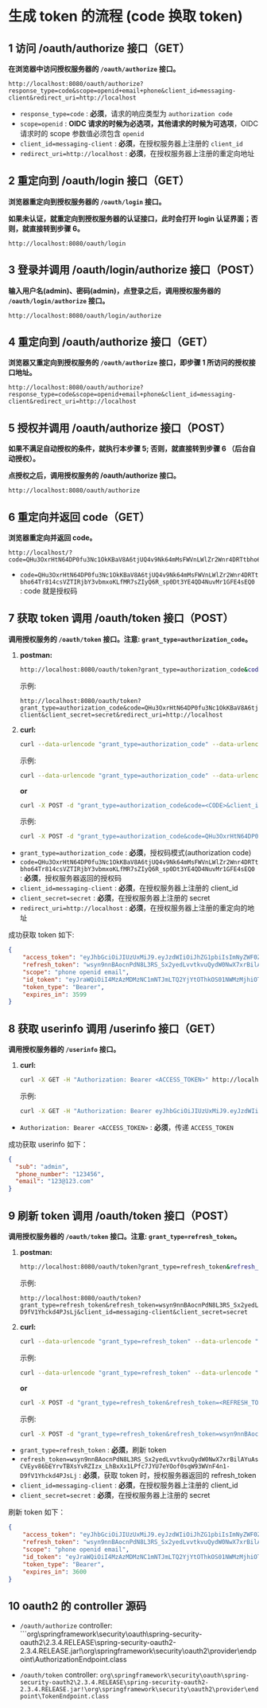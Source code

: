 # 生成 token 的流程 (code 换取 token)

## 1 访问 /oauth/authorize 接口（GET）

**在浏览器中访问授权服务器的 ```/oauth/authorize``` 接口。**

```
http://localhost:8080/oauth/authorize?response_type=code&scope=openid+email+phone&client_id=messaging-client&redirect_uri=http://localhost
```

- ```response_type=code``` : **必须**，请求的响应类型为 ```authorization code```
- ```scope=openid``` :  **OIDC 请求的时候为必选项，其他请求的时候为可选项**，OIDC 请求时的 scope 参数值必须包含 ```openid```
- ```client_id=messaging-client``` : **必须**，在授权服务器上注册的 ```client_id```
- ```redirect_uri=http://localhost``` : **必须**，在授权服务器上注册的重定向地址

## 2 重定向到 /oauth/login 接口（GET）

**浏览器重定向到授权服务器的 ```/oauth/login``` 接口。**

**如果未认证，就重定向到授权服务器的认证接口，此时会打开 login 认证界面；否则，就直接转到步骤 6。**

```
http://localhost:8080/oauth/login
```

## 3 登录并调用 /oauth/login/authorize 接口（POST）

**输入用户名(admin)、密码(admin)，点登录之后，调用授权服务器的 ```/oauth/login/authorize``` 接口。**

```
http://localhost:8080/oauth/login/authorize
```

## 4 重定向到 /oauth/authorize 接口（GET）

**浏览器又重定向到授权服务的 ```/oauth/authorize``` 接口，即步骤 1 所访问的授权接口地址。**

```
http://localhost:8080/oauth/authorize?response_type=code&scope=openid+email+phone&client_id=messaging-client&redirect_uri=http://localhost
```

## 5 授权并调用 /oauth/authorize 接口（POST）

**如果不满足自动授权的条件，就执行本步骤 5; 否则，就直接转到步骤  6 （后台自动授权）。**

**点授权之后，调用授权服务的 /oauth/authorize 接口。**

```
http://localhost:8080/oauth/authorize
```

## 6 重定向并返回 code（GET）

**浏览器重定向并返回 code。**

```
http://localhost/?code=QHu3OxrHtN64DP0fu3Nc1OkKBaV8A6tjUQ4v9Nk64mMsFWVnLWlZr2Wnr4DRTtbho64Tr814csVZTIRjbY3vbmxoKLfMR7sZIyQ6R_sp0Dt3YE4QD4NuvMr1GFE4sEQ0
```

- ```code=QHu3OxrHtN64DP0fu3Nc1OkKBaV8A6tjUQ4v9Nk64mMsFWVnLWlZr2Wnr4DRTtbho64Tr814csVZTIRjbY3vbmxoKLfMR7sZIyQ6R_sp0Dt3YE4QD4NuvMr1GFE4sEQ0``` : code 就是授权码

## 7 获取 token 调用 /oauth/token 接口（POST）

**调用授权服务的 ```/oauth/token``` 接口。注意: ```grant_type=authorization_code```。**

1. **postman:**
   ```bash
   http://localhost:8080/oauth/token?grant_type=authorization_code&code=<CODE>&client_id=messaging-client&client_secret=secret&redirect_uri=http://localhost
   ```

   示例:
   ```
   http://localhost:8080/oauth/token?grant_type=authorization_code&code=QHu3OxrHtN64DP0fu3Nc1OkKBaV8A6tjUQ4v9Nk64mMsFWVnLWlZr2Wnr4DRTtbho64Tr814csVZTIRjbY3vbmxoKLfMR7sZIyQ6R_sp0Dt3YE4QD4NuvMr1GFE4sEQ0&client_id=messaging-client&client_secret=secret&redirect_uri=http://localhost
   ```

2. **curl:**
   ```bash
   curl --data-urlencode "grant_type=authorization_code" --data-urlencode "code=<CODE>" --data-urlencode "client_id=messaging-client" --data-urlencode "client_secret=secret" --data-urlencode "redirect_uri=http://localhost" -X POST http://localhost:8080/oauth/token
   ```

   示例:
   ```bash
   curl --data-urlencode "grant_type=authorization_code" --data-urlencode "code=QHu3OxrHtN64DP0fu3Nc1OkKBaV8A6tjUQ4v9Nk64mMsFWVnLWlZr2Wnr4DRTtbho64Tr814csVZTIRjbY3vbmxoKLfMR7sZIyQ6R_sp0Dt3YE4QD4NuvMr1GFE4sEQ0" --data-urlencode "client_id=messaging-client" --data-urlencode "client_secret=secret" --data-urlencode "redirect_uri=http://localhost" -X POST http://localhost:8080/oauth/token
   ```

   **or**

   ```bash
   curl -X POST -d "grant_type=authorization_code&code=<CODE>&client_id=messging-client&client_secret=secret&redirect_uri=http://localhost" http://localhost:8080/oauth/token
   ```

   示例:
   ```bash
   curl -X POST -d "grant_type=authorization_code&code=QHu3OxrHtN64DP0fu3Nc1OkKBaV8A6tjUQ4v9Nk64mMsFWVnLWlZr2Wnr4DRTtbho64Tr814csVZTIRjbY3vbmxoKLfMR7sZIyQ6R_sp0Dt3YE4QD4NuvMr1GFE4sEQ0&client_id=messging-client&client_secret=secret&redirect_uri=http://localhost" http://localhost:8080/oauth/token
   ```

- ```grant_type=authorization_code``` : **必须**，授权码模式(authorization code)
- ```code=QHu3OxrHtN64DP0fu3Nc1OkKBaV8A6tjUQ4v9Nk64mMsFWVnLWlZr2Wnr4DRTtbho64Tr814csVZTIRjbY3vbmxoKLfMR7sZIyQ6R_sp0Dt3YE4QD4NuvMr1GFE4sEQ0``` : **必须**，授权服务器返回的授权码
- ```client_id=messaging-client``` : **必须**，在授权服务器上注册的 client_id
- ```client_secret=secret``` : **必须**，在授权服务器上注册的 secret
- ```redirect_uri=http://localhost``` : **必须**，在授权服务器上注册的重定向的地址
   
成功获取 token 如下: 

```json
{
    "access_token": "eyJhbGciOiJIUzUxMiJ9.eyJzdWIiOiJhZG1pbiIsImNyZWF0ZWQiOjE2NjU0NzMyODIsImlzcyI6Imh0dHA6XC9cL2xvY2FsaG9zdDo4ODg4IiwidXR5cGUiOiIyIiwidGlkIjoiYjhlODNhNTE5YTQxNDE4NTgzYmQ4NDdlOGIxMDhmMjIiLCJhdWQiOiJtZXNzYWdpbmctY2xpZW50IiwidWlkIjoiMiIsIm5iZiI6MTY2NTQ3MzI4MiwiaWQiOiIzYzQyNjU2YTNiNTU0MjUyYWE2ZTc3NTllNzkzNmY1NCIsIm9hdXRoVHlwZSI6IjEiLCJleHAiOjE2NjU0NzY4ODIsImlhdCI6MTY2NTQ3MzI4Mn0.WQjRlSg2H0X2VkQpl9KWMYK5-7wx5wqJLNCYfwjgJU9YdXEiW-xTpraEeMACH8YnAzdyF4I-AgFIj58B8MBXCw",
    "refresh_token": "wsyn9nnBAocnPdN8L3RS_Sx2yedLvvtkvuQydW0NwX7xrBilAYuAsCVEyv86bEYrvTBXsYvRZIzx_LhBxXx1LPfc7JYU7eYOof0sqW93WVnF4n1-D9fV1Yhckd4PJsLj",
    "scope": "phone openid email",
    "id_token": "eyJraWQiOiI4MzAzMDMzNC1mNTJmLTQ2YjYtOThkOS01NWMzMjhiOTM5ZDYiLCJhbGciOiJIUzUxMiJ9.eyJzdWIiOiJhZG1pbiIsImF1ZCI6Im1lc3NhZ2luZy1jbGllbnQiLCJhZGRyZXNzIjoiQ04iLCJhenAiOiJtZXNzYWdpbmctY2xpZW50IiwicHJvZmlsZSI6ImNvbS5mYXN0ZXJ4bWwuamFja3Nvbi5kYXRhYmluZC5PYmplY3RNYXBwZXJANWI4OTc1ODEiLCJpc3MiOiJodHRwOlwvXC8yMC4wLjAuNDg6ODA4MCIsInBob25lX251bWJlciI6IjEyMzQ1NiIsImV4cCI6MTY2NTk3NDM2MiwiaWF0IjoxNjY1OTcyNTYyLCJ1c2VySWQiOiIxIiwiZW1haWwiOiIxMjNAMTIzLmNvbSJ9.gX83CvvwLgScbWBMHytm7Oh5Iwzu1BGpkmrv6RV72MkSZWTx7KvYwZ322fuBxkdT_UQA1EGGCGVR71KeuDRZTA",
    "token_type": "Bearer",
    "expires_in": 3599
}
```

## 8 获取 userinfo 调用 /userinfo 接口（GET）

**调用授权服务器的 ```/userinfo``` 接口。**

1. **curl:**
   ```bash
   curl -X GET -H "Authorization: Bearer <ACCESS_TOKEN>" http://localhost:8080/userinfo
   ```

   示例:
   ```bash
   curl -X GET -H "Authorization: Bearer eyJhbGciOiJIUzUxMiJ9.eyJzdWIiOiJhZG1pbiIsImNyZWF0ZWQiOjE2NjU0NzMyODIsImlzcyI6Imh0dHA6XC9cL2xvY2FsaG9zdDo4ODg4IiwidXR5cGUiOiIyIiwidGlkIjoiYjhlODNhNTE5YTQxNDE4NTgzYmQ4NDdlOGIxMDhmMjIiLCJhdWQiOiJtZXNzYWdpbmctY2xpZW50IiwidWlkIjoiMiIsIm5iZiI6MTY2NTQ3MzI4MiwiaWQiOiIzYzQyNjU2YTNiNTU0MjUyYWE2ZTc3NTllNzkzNmY1NCIsIm9hdXRoVHlwZSI6IjEiLCJleHAiOjE2NjU0NzY4ODIsImlhdCI6MTY2NTQ3MzI4Mn0.WQjRlSg2H0X2VkQpl9KWMYK5-7wx5wqJLNCYfwjgJU9YdXEiW-xTpraEeMACH8YnAzdyF4I-AgFIj58B8MBXCw" http://localhost:8080/userinfo
   ```

- ```Authorization: Bearer <ACCESS_TOKEN>``` : **必须**，传递 ```ACCESS_TOKEN```

成功获取 userinfo 如下：

```json
{
  "sub": "admin",
  "phone_number": "123456",
  "email": "123@123.com"
}
```

## 9 刷新 token 调用 /oauth/token 接口（POST）

**调用授权服务器的 ```/oauth/token``` 接口。注意: ```grant_type=refresh_token```。**

1. **postman:**
   ```bash
   http://localhost:8080/oauth/token?grant_type=refresh_token&refresh_token=<REFRESH_TOKEN>&client_id=messaging-client&client_secret=secret
   ```

   示例:
   ```
   http://localhost:8080/oauth/token?grant_type=refresh_token&refresh_token=wsyn9nnBAocnPdN8L3RS_Sx2yedLvvtkvuQydW0NwX7xrBilAYuAsCVEyv86bEYrvTBXsYvRZIzx_LhBxXx1LPfc7JYU7eYOof0sqW93WVnF4n1-D9fV1Yhckd4PJsLj&client_id=messaging-client&client_secret=secret
   ```

2. **curl:**
   ```bash
   curl --data-urlencode "grant_type=refresh_token" --data-urlencode "refresh_token=<REFRESH_TOKEN>" --data-urlencode "client_id=messaging-client" --data-urlencode "client_secret=secret" -X POST http://localhost:8080/oauth/token
   ```

   示例:
   ```bash
   curl --data-urlencode "grant_type=refresh_token" --data-urlencode "refresh_token=wsyn9nnBAocnPdN8L3RS_Sx2yedLvvtkvuQydW0NwX7xrBilAYuAsCVEyv86bEYrvTBXsYvRZIzx_LhBxXx1LPfc7JYU7eYOof0sqW93WVnF4n1-D9fV1Yhckd4PJsLj" --data-urlencode "client_id=messaging-client" --data-urlencode "client_secret=secret" -X POST http://localhost:8080/oauth/token
   ```

   **or**

   ```bash
   curl -X POST -d "grant_type=refresh_token&refresh_token=<REFRESH_TOKEN>&client_id=messaging-client&client_secret=secret" http://localhost:8080/oauth/token
   ```

   示例:
   ```bash
   curl -X POST -d "grant_type=refresh_token&refresh_token=wsyn9nnBAocnPdN8L3RS_Sx2yedLvvtkvuQydW0NwX7xrBilAYuAsCVEyv86bEYrvTBXsYvRZIzx_LhBxXx1LPfc7JYU7eYOof0sqW93WVnF4n1-D9fV1Yhckd4PJsLj&client_id=messaging-client&client_secret=secret" http://localhost:8080/oauth/token
   ```

- ```grant_type=refresh_token``` : **必须**，刷新 token
- ```refresh_token=wsyn9nnBAocnPdN8L3RS_Sx2yedLvvtkvuQydW0NwX7xrBilAYuAsCVEyv86bEYrvTBXsYvRZIzx_LhBxXx1LPfc7JYU7eYOof0sqW93WVnF4n1-D9fV1Yhckd4PJsLj``` : **必须**，获取 token 时，授权服务器返回的 refresh_token
- ```client_id=messaging-client``` : **必须**，在授权服务器上注册的 client_id
- ```client_secret=secret``` : **必须**，在授权服务器上注册的 secret

刷新 token 如下：

```json
{
    "access_token": "eyJhbGciOiJIUzUxMiJ9.eyJzdWIiOiJhZG1pbiIsImNyZWF0ZWQiOjE2NjU0NzM0NTQsImlzcyI6Imh0dHA6XC9cL2xvY2FsaG9zdDo4ODg4IiwidXR5cGUiOiIyIiwidGlkIjoiYjhlODNhNTE5YTQxNDE4NTgzYmQ4NDdlOGIxMDhmMjIiLCJhdWQiOiJtZXNzYWdpbmctY2xpZW50IiwidWlkIjoiMiIsIm5iZiI6MTY2NTQ3MzQ1NCwiaWQiOiIwYTdiM2M2ZmMyODI0NDYwOTIzNmE4ZDE4MDZjMDA1YyIsIm9hdXRoVHlwZSI6IjEiLCJleHAiOjE2NjU0NzcwNTQsImlhdCI6MTY2NTQ3MzQ1NH0.j3Jfm9GyZXRkp5Sm-14iYaFTK7EGxpFci-4WvtioOJsQEAHUHAeT4Gxj1PY7UMIo7Xi7EOTIEt_xvbf-qgyK6A",
    "refresh_token": "wsyn9nnBAocnPdN8L3RS_Sx2yedLvvtkvuQydW0NwX7xrBilAYuAsCVEyv86bEYrvTBXsYvRZIzx_LhBxXx1LPfc7JYU7eYOof0sqW93WVnF4n1-D9fV1Yhckd4PJsLj",
    "scope": "phone openid email",
    "id_token": "eyJraWQiOiI4MzAzMDMzNC1mNTJmLTQ2YjYtOThkOS01NWMzMjhiOTM5ZDYiLCJhbGciOiJIUzUxMiJ9.eyJzdWIiOiJhZG1pbiIsImF1ZCI6Im1lc3NhZ2luZy1jbGllbnQiLCJhZGRyZXNzIjoiQ04iLCJhenAiOiJtZXNzYWdpbmctY2xpZW50IiwicHJvZmlsZSI6ImNvbS5mYXN0ZXJ4bWwuamFja3Nvbi5kYXRhYmluZC5PYmplY3RNYXBwZXJANWI4OTc1ODEiLCJpc3MiOiJodHRwOlwvXC8yMC4wLjAuNDg6ODA4MCIsInBob25lX251bWJlciI6IjEyMzQ1NiIsImV4cCI6MTY2NTk3NDM2MiwiaWF0IjoxNjY1OTcyNTYyLCJ1c2VySWQiOiIxIiwiZW1haWwiOiIxMjNAMTIzLmNvbSJ9.gX83CvvwLgScbWBMHytm7Oh5Iwzu1BGpkmrv6RV72MkSZWTx7KvYwZ322fuBxkdT_UQA1EGGCGVR71KeuDRZTA",
    "token_type": "Bearer",
    "expires_in": 3600
}
```

## 10 oauth2 的 controller 源码

- ```/oauth/authorize``` controller: ```org\springframework\security\oauth\spring-security-oauth2\2.3.4.RELEASE\spring-security-oauth2-2.3.4.RELEASE.jar!\org\springframework\security\oauth2\provider\endpoint\AuthorizationEndpoint.class

- ```/oauth/token``` controller: ```org\springframework\security\oauth\spring-security-oauth2\2.3.4.RELEASE\spring-security-oauth2-2.3.4.RELEASE.jar!\org\springframework\security\oauth2\provider\endpoint\TokenEndpoint.class```
